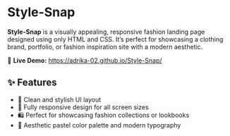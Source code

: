 # Style-Snap
**Style-Snap** is a visually appealing, responsive fashion landing page designed using only HTML and CSS. It’s perfect for showcasing a clothing brand, portfolio, or fashion inspiration site with a modern aesthetic.

🔗 **Live Demo:** https://adrika-02.github.io/Style-Snap/

## ✨ Features

- 🎨 Clean and stylish UI layout
- 🧷 Fully responsive design for all screen sizes
- 🛍️ Perfect for showcasing fashion collections or lookbooks
- 💅 Aesthetic pastel color palette and modern typography
